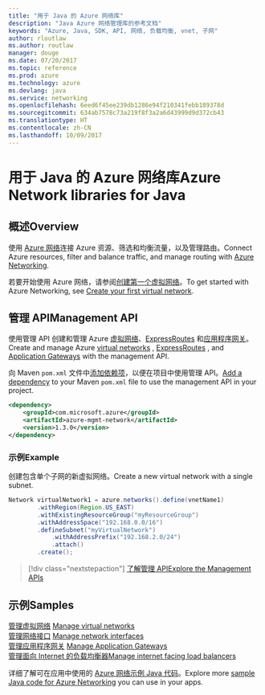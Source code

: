```yaml
---
title: "用于 Java 的 Azure 网络库"
description: "Java Azure 网络管理库的参考文档"
keywords: "Azure, Java, SDK, API, 网络, 负载均衡, vnet, 子网"
author: rloutlaw
ms.author: routlaw
manager: douge
ms.date: 07/20/2017
ms.topic: reference
ms.prod: azure
ms.technology: azure
ms.devlang: java
ms.service: networking
ms.openlocfilehash: 6eed6f45ee239db1286e94f210341febb189378d
ms.sourcegitcommit: 634ab7578c73a219f8f3a2a6d43999d9d372cb43
ms.translationtype: HT
ms.contentlocale: zh-CN
ms.lasthandoff: 10/09/2017
---
```

# <a name="azure-network-libraries-for-java"></a><span data-ttu-id="3096f-104">用于 Java 的 Azure 网络库</span><span class="sxs-lookup"><span data-stu-id="3096f-104">Azure Network libraries for Java</span></span>

## <a name="overview"></a><span data-ttu-id="3096f-105">概述</span><span class="sxs-lookup"><span data-stu-id="3096f-105">Overview</span></span>

<span data-ttu-id="3096f-106">使用 [Azure 网络](/azure/networking/networking-overview)连接 Azure 资源、筛选和均衡流量，以及管理路由。</span><span class="sxs-lookup"><span data-stu-id="3096f-106">Connect Azure resources, filter and balance traffic, and manage routing with [Azure Networking](/azure/networking/networking-overview).</span></span>

<span data-ttu-id="3096f-107">若要开始使用 Azure 网络，请参阅[创建第一个虚拟网络](/azure/virtual-network/virtual-network-get-started-vnet-subnet)。</span><span class="sxs-lookup"><span data-stu-id="3096f-107">To get started with Azure Networking, see [Create your first virtual network](/azure/virtual-network/virtual-network-get-started-vnet-subnet).</span></span>

## <a name="management-api"></a><span data-ttu-id="3096f-108">管理 API</span><span class="sxs-lookup"><span data-stu-id="3096f-108">Management API</span></span>

<span data-ttu-id="3096f-109">使用管理 API 创建和管理 Azure [虚拟网络](/azure/virtual-network/virtual-networks-overview)、[ExpressRoutes](/azure/expressroute/) 和[应用程序网关](/azure/application-gateway/)。</span><span class="sxs-lookup"><span data-stu-id="3096f-109">Create and manage Azure [virtual networks](/azure/virtual-network/virtual-networks-overview) , [ExpressRoutes](/azure/expressroute/) , and [Application Gateways](/azure/application-gateway/) with the management API.</span></span>

<span data-ttu-id="3096f-110">向 Maven `pom.xml` 文件中[添加依赖项](https://maven.apache.org/guides/getting-started/index.html#How_do_I_use_external_dependencies)，以便在项目中使用管理 API。</span><span class="sxs-lookup"><span data-stu-id="3096f-110">[Add a dependency](https://maven.apache.org/guides/getting-started/index.html#How_do_I_use_external_dependencies) to your Maven `pom.xml` file to use the management API in your project.</span></span>  

```XML
<dependency>
    <groupId>com.microsoft.azure</groupId>
    <artifactId>azure-mgmt-network</artifactId>
    <version>1.3.0</version>
</dependency>
```   

### <a name="example"></a><span data-ttu-id="3096f-111">示例</span><span class="sxs-lookup"><span data-stu-id="3096f-111">Example</span></span>

<span data-ttu-id="3096f-112">创建包含单个子网的新虚拟网络。</span><span class="sxs-lookup"><span data-stu-id="3096f-112">Create a new virtual network with a single subnet.</span></span>

```java
Network virtualNetwork1 = azure.networks().define(vnetName1)
        .withRegion(Region.US_EAST)
        .withExistingResourceGroup("myResourceGroup")
        .withAddressSpace("192.168.0.0/16")
        .defineSubnet("myVirtualNetwork")
            .withAddressPrefix("192.168.2.0/24")
            .attach()
        .create();
```

> [!div class="nextstepaction"]
> [<span data-ttu-id="3096f-113">了解管理 API</span><span class="sxs-lookup"><span data-stu-id="3096f-113">Explore the Management APIs</span></span>](/java/api/overview/azure/networking/managementapi)

## <a name="samples"></a><span data-ttu-id="3096f-114">示例</span><span class="sxs-lookup"><span data-stu-id="3096f-114">Samples</span></span>

<span data-ttu-id="3096f-115">[管理虚拟网络](https://github.com/Azure-Samples/network-java-manage-virtual-network) </span><span class="sxs-lookup"><span data-stu-id="3096f-115">[Manage virtual networks](https://github.com/Azure-Samples/network-java-manage-virtual-network) </span></span>  
<span data-ttu-id="3096f-116">[管理网络接口](https://github.com/Azure-Samples/network-java-manage-network-interface) </span><span class="sxs-lookup"><span data-stu-id="3096f-116">[Manage network interfaces](https://github.com/Azure-Samples/network-java-manage-network-interface) </span></span>  
<span data-ttu-id="3096f-117">[管理应用程序网关](https://github.com/Azure-Samples/application-gateway-java-manage-simple-application-gateways) </span><span class="sxs-lookup"><span data-stu-id="3096f-117">[Manage Application Gateways](https://github.com/Azure-Samples/application-gateway-java-manage-simple-application-gateways) </span></span>  
[<span data-ttu-id="3096f-118">管理面向 Internet 的负载均衡器</span><span class="sxs-lookup"><span data-stu-id="3096f-118">Manage internet facing load balancers</span></span>](https://github.com/Azure-Samples/network-java-manage-internet-facing-load-balancers)   

<span data-ttu-id="3096f-119">详细了解可在应用中使用的 [Azure 网络示例 Java 代码](https://azure.microsoft.com/resources/samples/?platform=java&term=network)。</span><span class="sxs-lookup"><span data-stu-id="3096f-119">Explore more [sample Java code for Azure Networking](https://azure.microsoft.com/resources/samples/?platform=java&term=network) you can use in your apps.</span></span>
